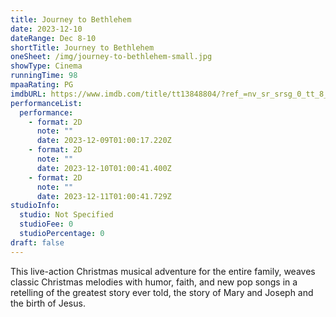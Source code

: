 ```yaml
---
title: Journey to Bethlehem
date: 2023-12-10
dateRange: Dec 8-10
shortTitle: Journey to Bethlehem
oneSheet: /img/journey-to-bethlehem-small.jpg
showType: Cinema
runningTime: 98
mpaaRating: PG
imdbURL: https://www.imdb.com/title/tt13848804/?ref_=nv_sr_srsg_0_tt_8_nm_0_q_journ
performanceList:
  performance:
    - format: 2D
      note: ""
      date: 2023-12-09T01:00:17.220Z
    - format: 2D
      note: ""
      date: 2023-12-10T01:00:41.400Z
    - format: 2D
      note: ""
      date: 2023-12-11T01:00:41.729Z
studioInfo:
  studio: Not Specified
  studioFee: 0
  studioPercentage: 0
draft: false
---
```

This live-action Christmas musical adventure for the entire family, weaves classic Christmas melodies with humor, faith, and new pop songs in a retelling of the greatest story ever told, the story of Mary and Joseph and the birth of Jesus.